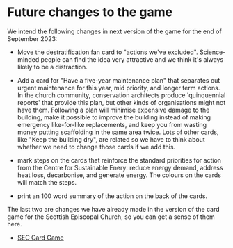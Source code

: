 # Future changes to the game

We intend the following changes in next version of the game for the end of September 2023:

- Move the destratification fan card to "actions we've excluded".  Science-minded people can find the idea very attractive and we think it's always likely to be a distraction.

- Add a card for "Have a five-year maintenance plan" that separates out urgent maintenance for this year, mid priority, and longer term actions.  In the church community, conservation architects produce 'quinquennial reports' that provide this plan, but other kinds of organisations might not have them.  Following a plan will minimise expensive damage to the building, make it possible to improve the building instead of making emergency like-for-like replacements, and keep you from wasting money putting scaffolding in the same area twice.  Lots of other cards, like "Keep the building dry", are related so we have to think about whether we need to change those cards if we add this.

- mark steps on the cards that reinforce the standard priorities for action from the Centre for Sustainable Enery: reduce energy demand, address heat loss, decarbonise, and generate energy.  The colours on the cards will match the steps.  

- print an 100 word summary of the action on the back of the cards.

The last two are changes we have already made in the version of the card game for the Scottish Episcopal Church, so you can get a sense of them here.

- [SEC Card Game](https://toolkit.secnetzero.org/all-cards.html
)

